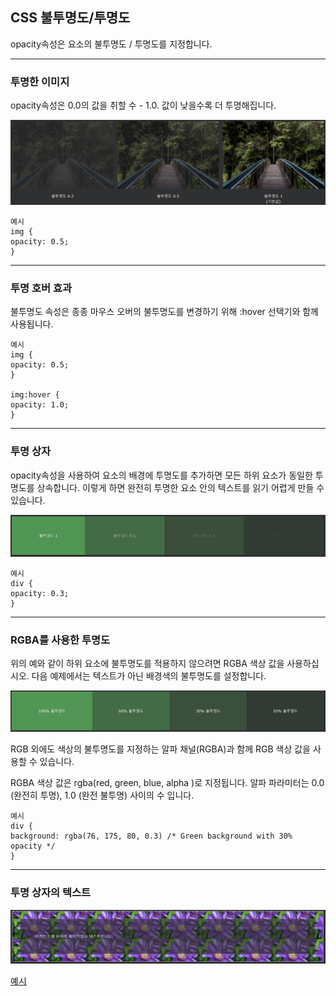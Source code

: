 ## CSS 불투명도/투명도

opacity속성은 요소의 불투명도 / 투명도를 지정합니다.

---

### 투명한 이미지

opacity속성은 0.0의 값을 취할 수 - 1.0. 값이 낮을수록 더 투명해집니다.

<img src='./img/css_opacity.png'>

    예시
    img {
    opacity: 0.5;
    }

---

### 투명 호버 효과

불투명도 속성은 종종 마우스 오버의 불투명도를 변경하기 위해 :hover 선택기와 함께 사용됩니다.

    예시
    img {
    opacity: 0.5;
    }

    img:hover {
    opacity: 1.0;
    }

---

### 투명 상자

opacity속성을 사용하여 요소의 배경에 투명도를 추가하면 모든 하위 요소가 동일한 투명도를 상속합니다. 이렇게 하면 완전히 투명한 요소 안의 텍스트를 읽기 어렵게 만들 수 있습니다.

<img src='./img/css_opacity2.png'>

    예시
    div {
    opacity: 0.3;
    }

---

### RGBA를 사용한 투명도

위의 예와 같이 하위 요소에 불투명도를 적용하지 않으려면 RGBA 색상 값을 사용하십시오. 다음 예제에서는 텍스트가 아닌 배경색의 불투명도를 설정합니다.

<img src='./img/css_opacity3.png'>

RGB 외에도 색상의 불투명도를 지정하는 알파 채널(RGBA)과 함께 RGB 색상 값을 사용할 수 있습니다.

RGBA 색상 값은 rgba(red, green, blue, alpha )로 지정됩니다. 알파 파라미터는 0.0 (완전히 투명), 1.0 (완전 불투명) 사이의 수 입니다.

    예시
    div {
    background: rgba(76, 175, 80, 0.3) /* Green background with 30% opacity */
    }

---

### 투명 상자의 텍스트

<img src='./img/css_opacity4.png'>

[예시](W3_CSS_day63.html)
